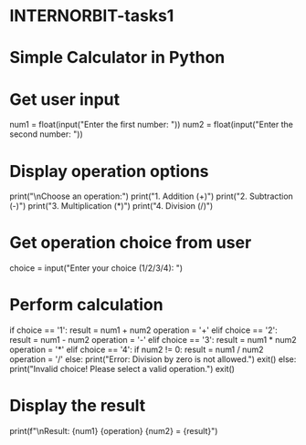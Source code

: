 # INTERNORBIT-tasks1
# Simple Calculator in Python

# Get user input
num1 = float(input("Enter the first number: "))
num2 = float(input("Enter the second number: "))

# Display operation options
print("\nChoose an operation:")
print("1. Addition (+)")
print("2. Subtraction (-)")
print("3. Multiplication (*)")
print("4. Division (/)")

# Get operation choice from user
choice = input("Enter your choice (1/2/3/4): ")

# Perform calculation
if choice == '1':
    result = num1 + num2
    operation = '+'
elif choice == '2':
    result = num1 - num2
    operation = '-'
elif choice == '3':
    result = num1 * num2
    operation = '*'
elif choice == '4':
    if num2 != 0:
        result = num1 / num2
        operation = '/'
    else:
        print("Error: Division by zero is not allowed.")
        exit()
else:
    print("Invalid choice! Please select a valid operation.")
    exit()

# Display the result
print(f"\nResult: {num1} {operation} {num2} = {result}")
